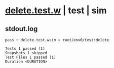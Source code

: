# [delete.test.w](../../../../../../tests/sdk_tests/bucket/delete.test.w) | test | sim

## stdout.log
```log
pass ─ delete.test.wsim » root/env0/test:delete

Tests 1 passed (1)
Snapshots 1 skipped
Test Files 1 passed (1)
Duration <DURATION>
```

